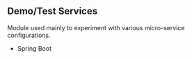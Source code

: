 Demo/Test Services
--
Module used mainly to experiment with various micro-service configurations.
- Spring Boot
